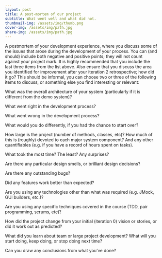 ```yaml
---
layout: post
title: A post-mortem of our project
subtitle: What went well and what did not.
thumbnail-img: /assets/img/thumb.png
cover-img: /assets/img/path.jpg
share-img: /assets/img/path.jpg
---
```


A postmortem of your development experience, where you discuss some of the issues that arose during the development of your process. You can (and should) include both negative and positive points; they will not count against your project mark. It is highly recommended that you include the last three items from the list above. Also ensure that you discuss the area you identified for improvement after your iteration 2 retrospective; how did it go? This should be informal, you can choose two or three of the following items to discuss, or something else you find interesting or relevant:


What was the overall architecture of your system (particularly if it is different from the demo system)?


What went right in the development process?


What went wrong in the development process?


What would you do differently, if you had the chance to start over?


How large is the project (number of methods, classes, etc)? How much of this is (roughly) devoted to each major system component? And any other quantifiables (e.g. if you have a record of hours spent on tasks).


What took the most time? The least? Any surprises?


Are there any particular design smells, or brilliant design decisions?


Are there any outstanding bugs?


Did any features work better than expected?


Are you using any technologies other than what was required (e.g. JMock, GUI builders, etc.)?


Are you using any specific techniques covered in the course (TDD, pair programming, scrums, etc)?


How did the project change from your initial (iteration 0) vision or stories, or did it work out as predicted?


What did you learn about team or large project development? What will you start doing, keep doing, or stop doing next time?


Can you draw any conclusions from what you’ve done?


